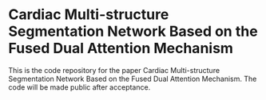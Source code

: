 # Cardiac Multi-structure Segmentation Network Based on the Fused Dual Attention Mechanism
This is the code repository for the paper Cardiac Multi-structure Segmentation Network Based on the Fused Dual Attention Mechanism. The code will be made public after acceptance.
